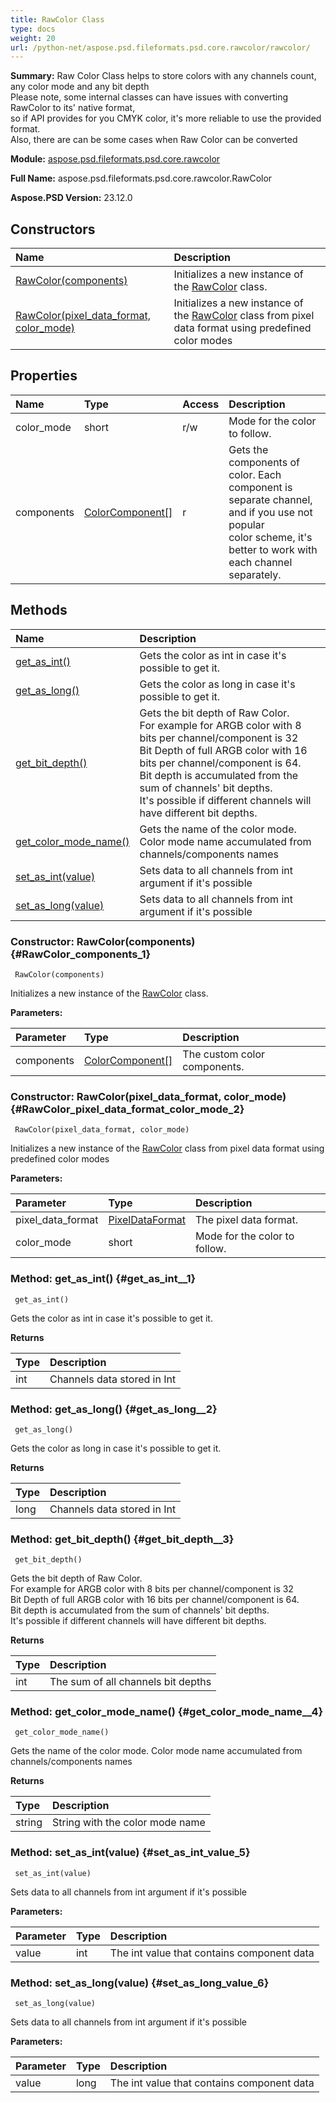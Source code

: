 ```yaml
---
title: RawColor Class
type: docs
weight: 20
url: /python-net/aspose.psd.fileformats.psd.core.rawcolor/rawcolor/
---
```


**Summary:** Raw Color Class helps to store colors with any channels count, any color mode and any bit depth<br/>            Please note, some internal classes can have issues with converting RawColor to its' native format,<br/>            so if API provides for you CMYK color, it's more reliable to use the provided format.<br/>            Also, there are can be some cases when Raw Color can be converted

**Module:** [aspose.psd.fileformats.psd.core.rawcolor](/psd/python-net/aspose.psd.fileformats.psd.core.rawcolor/)

**Full Name:** aspose.psd.fileformats.psd.core.rawcolor.RawColor

**Aspose.PSD Version:** 23.12.0

## **Constructors**
| **Name** | **Description** |
| :- | :- |
| [RawColor(components)](#RawColor_components_1) | Initializes a new instance of the [RawColor](/psd/python-net/aspose.psd.fileformats.psd.core.rawcolor/rawcolor/) class. |
| [RawColor(pixel_data_format, color_mode)](#RawColor_pixel_data_format_color_mode_2) | Initializes a new instance of the [RawColor](/psd/python-net/aspose.psd.fileformats.psd.core.rawcolor/rawcolor/) class from pixel data format using predefined color modes |
## **Properties**
| **Name** | **Type** | **Access** | **Description** |
| :- | :- | :- | :- |
| color_mode | short | r/w | Mode for the color to follow. |
| components | [ColorComponent[]](/psd/python-net/aspose.psd.fileformats.psd.core.rawcolor/colorcomponent) | r | Gets the components of color. Each component is separate channel, and if you use not popular<br/>            color scheme, it's better to work with each channel separately. |
## **Methods**
| **Name** | **Description** |
| :- | :- |
| [get_as_int()](#get_as_int__1) | Gets the color as int in case it's possible to get it. |
| [get_as_long()](#get_as_long__2) | Gets the color as long in case it's possible to get it. |
| [get_bit_depth()](#get_bit_depth__3) | Gets the bit depth of Raw Color. <br/>            For example for ARGB color with 8 bits per channel/component is 32<br/>            Bit Depth of full ARGB color with 16 bits per channel/component is 64.<br/>            Bit depth is accumulated from the sum of channels' bit depths. <br/>            It's possible if different channels will have different bit depths. |
| [get_color_mode_name()](#get_color_mode_name__4) | Gets the name of the color mode. Color mode name accumulated from channels/components names |
| [set_as_int(value)](#set_as_int_value_5) | Sets data to all channels from int argument if it's possible |
| [set_as_long(value)](#set_as_long_value_6) | Sets data to all channels from int argument if it's possible |


### Constructor: RawColor(components) {#RawColor_components_1}


```
 RawColor(components) 
```

Initializes a new instance of the [RawColor](/psd/python-net/aspose.psd.fileformats.psd.core.rawcolor/rawcolor/) class.

**Parameters:**

| Parameter | Type | Description |
| :- | :- | :- |
| components | [ColorComponent[]](/psd/python-net/aspose.psd.fileformats.psd.core.rawcolor/colorcomponent) | The custom color components. |

### Constructor: RawColor(pixel_data_format, color_mode) {#RawColor_pixel_data_format_color_mode_2}


```
 RawColor(pixel_data_format, color_mode) 
```

Initializes a new instance of the [RawColor](/psd/python-net/aspose.psd.fileformats.psd.core.rawcolor/rawcolor/) class from pixel data format using predefined color modes

**Parameters:**

| Parameter | Type | Description |
| :- | :- | :- |
| pixel_data_format | [PixelDataFormat](/psd/python-net/aspose.psd/pixeldataformat) | The pixel data format. |
| color_mode | short | Mode for the color to follow. |

### Method: get_as_int() {#get_as_int__1}


```
 get_as_int() 
```

Gets the color as int in case it's possible to get it.

**Returns**

| Type | Description |
| :- | :- |
| int | Channels data stored in Int |


### Method: get_as_long() {#get_as_long__2}


```
 get_as_long() 
```

Gets the color as long in case it's possible to get it.

**Returns**

| Type | Description |
| :- | :- |
| long | Channels data stored in Int |


### Method: get_bit_depth() {#get_bit_depth__3}


```
 get_bit_depth() 
```

Gets the bit depth of Raw Color. <br/>            For example for ARGB color with 8 bits per channel/component is 32<br/>            Bit Depth of full ARGB color with 16 bits per channel/component is 64.<br/>            Bit depth is accumulated from the sum of channels' bit depths. <br/>            It's possible if different channels will have different bit depths.

**Returns**

| Type | Description |
| :- | :- |
| int | The sum of all channels bit depths |


### Method: get_color_mode_name() {#get_color_mode_name__4}


```
 get_color_mode_name() 
```

Gets the name of the color mode. Color mode name accumulated from channels/components names

**Returns**

| Type | Description |
| :- | :- |
| string | String with the color mode name |


### Method: set_as_int(value) {#set_as_int_value_5}


```
 set_as_int(value) 
```

Sets data to all channels from int argument if it's possible

**Parameters:**

| Parameter | Type | Description |
| :- | :- | :- |
| value | int | The int value that contains component data |

### Method: set_as_long(value) {#set_as_long_value_6}


```
 set_as_long(value) 
```

Sets data to all channels from int argument if it's possible

**Parameters:**

| Parameter | Type | Description |
| :- | :- | :- |
| value | long | The int value that contains component data |

